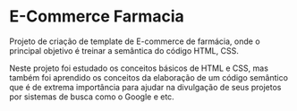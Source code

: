 # E-Commerce Farmacia

Projeto de criação de template de E-commerce de farmácia, onde o principal objetivo é treinar a semântica do código HTML, CSS.

Neste projeto foi estudado os conceitos básicos de HTML e CSS, mas também foi aprendido os conceitos da elaboração de um código semântico que é de extrema importância para ajudar na divulgação de seus projetos por sistemas de busca como o Google e etc.